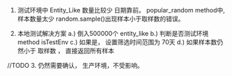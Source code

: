 1.  测试环境中 Entity_Like 数量比较少
    日期靠前。 popular_random method中, 样本数量太少
    random.sample()出现样本小于取样数的错误。

2.  本地测试解决方案
    a.) 倒入500000个 entity_like
    b.) 判断是否测试环境   method isTestEnv
    c.) 如果是， 设置筛选时间范围为 70天
    d.) 如果样本数仍然小于 取样数 ， 直接返回所有样本
    
//TODO
3. 仍然需要确认， 生产环境，不受影响。

  